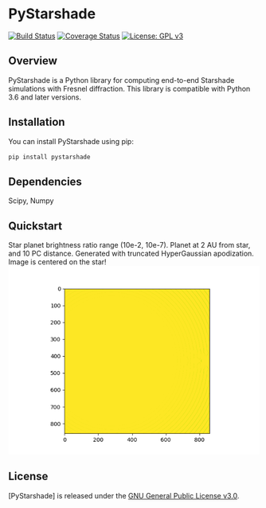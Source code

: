 # PyStarshade

[![Build Status](https://travis-ci.com/ajkemball/PyStarshade.svg?branch=master)](https://travis-ci.com/ajkemball/PyStarshade)
[![Coverage Status](https://coveralls.io/repos/github/ajkemball/PyStarshade/badge.svg?branch=master)](https://coveralls.io/github/ajkemball/PyStarshade?branch=master)
[![License: GPL v3](https://img.shields.io/badge/License-GPLv3-blue.svg)](https://www.gnu.org/licenses/gpl-3.0)

## Overview

PyStarshade is a Python library for computing end-to-end Starshade simulations with Fresnel diffraction. This library is compatible with Python 3.6 and later versions.

## Installation

You can install PyStarshade using pip:

```bash
pip install pystarshade
```

## Dependencies

Scipy, Numpy

## Quickstart

Star planet brightness ratio range (10e-2, 10e-7). Planet at 2 AU from star, and 10 PC distance. Generated with truncated HyperGaussian apodization. Image is centered on the star!
![Star planet brightness ratio range (10e-2, 10e-7)](images/contrast.gif)

## License

[PyStarshade] is released under the [GNU General Public License v3.0](LICENSE).

